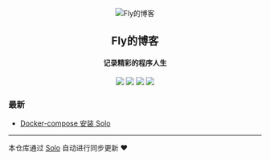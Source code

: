 <p align="center"><img alt="Fly的博客" src="https://static.b3log.org/images/brand/solo-32.png"></p><h2 align="center">
Fly的博客
</h2>

<h4 align="center">记录精彩的程序人生</h4>
<p align="center"><a title="Fly的博客" target="_blank" href="https://github.com/figo930/solo-blog"><img src="https://img.shields.io/github/last-commit/figo930/solo-blog.svg?style=flat-square&color=FF9900"></a>
<a title="GitHub repo size in bytes" target="_blank" href="https://github.com/figo930/solo-blog"><img src="https://img.shields.io/github/repo-size/figo930/solo-blog.svg?style=flat-square"></a>
<a title="Solo Version" target="_blank" href="https://github.com/b3log/solo/releases"><img src="https://img.shields.io/badge/solo-3.6.0-f1e05a.svg?style=flat-square&color=blueviolet"></a>
<a title="Hits" target="_blank" href="https://github.com/b3log/hits"><img src="https://hits.b3log.org/figo930/solo-blog.svg"></a></p>

### 最新

* [Docker-compose 安装 Solo](https://www.fly930.com/docker-compoes-insall-solo)



---

本仓库通过 [Solo](https://github.com/b3log/solo) 自动进行同步更新 ❤️ 